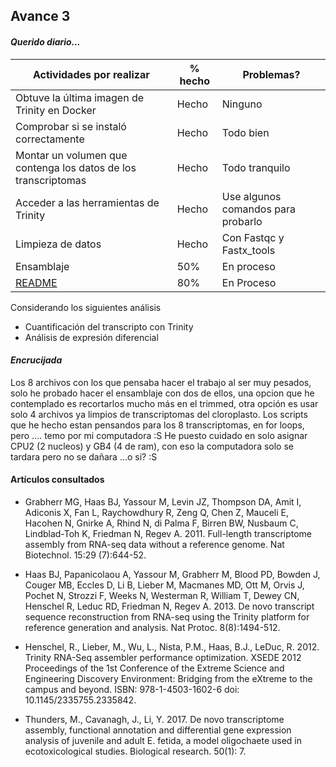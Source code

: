 ## Avance 3					

#### _Querido diario..._


| Actividades por realizar | % hecho | Problemas?
|--------------|-----------|-----------|
|Obtuve la última imagen de Trinity en Docker|  Hecho | Ninguno
|Comprobar si se instaló correctamente|  Hecho | Todo bien 
|Montar un volumen que contenga los datos de los transcriptomas| Hecho | Todo tranquilo 
|Acceder a las herramientas de Trinity| Hecho | Use algunos comandos para probarlo
|Limpieza de datos| Hecho | Con Fastqc y Fastx_tools
|Ensamblaje| 50% | En proceso
|[README](https://github.com/n311pc/Proyecto_Final_Nelly/blob/master/README.txt) | 80% | En Proceso

Considerando los siguientes análisis
- Cuantificación del transcripto con Trinity
- Análisis de expresión diferencial

#### _Encrucijada_
Los 8 archivos con los que pensaba hacer el trabajo al ser muy pesados, solo he probado hacer el ensamblaje con dos de ellos, una opcion que he contemplado es recortarlos mucho más en el trimmed, otra opción es usar solo 4 archivos ya limpios de transcriptomas del cloroplasto.
Los scripts que he hecho estan pensandos para los 8 transcriptomas, en for loops, pero .... temo por mi computadora :S He puesto cuidado en solo asignar CPU2 (2 nucleos) y GB4 (4 de ram), con eso la computadora solo se tardara pero no se dañara ...o si? :S 


#### Artículos consultados

* Grabherr MG, Haas BJ, Yassour M, Levin JZ, Thompson DA, Amit I, Adiconis X, Fan L, Raychowdhury R, Zeng Q, Chen Z, Mauceli E, Hacohen N, Gnirke A, Rhind N, di Palma F, Birren BW, Nusbaum C, Lindblad-Toh K, Friedman N, Regev A. 2011. Full-length transcriptome assembly from RNA-seq data without a reference genome. Nat Biotechnol. 15:29 (7):644-52.

* Haas BJ, Papanicolaou A, Yassour M, Grabherr M, Blood PD, Bowden J, Couger MB, Eccles D, Li B, Lieber M, Macmanes MD, Ott M, Orvis J, Pochet N, Strozzi F, Weeks N, Westerman R, William T, Dewey CN, Henschel R, Leduc RD, Friedman N, Regev A. 2013. De novo transcript sequence reconstruction from RNA-seq using the Trinity platform for reference generation and analysis. Nat Protoc. 8(8):1494-512. 

* Henschel, R., Lieber, M., Wu, L., Nista, P.M., Haas, B.J., LeDuc, R. 2012. Trinity RNA-Seq assembler performance optimization. XSEDE 2012 Proceedings of the 1st Conference of the Extreme Science and Engineering Discovery Environment: Bridging from the eXtreme to the campus and beyond. ISBN: 978-1-4503-1602-6 doi: 10.1145/2335755.2335842.

* Thunders, M., Cavanagh, J., Li, Y. 2017. De novo transcriptome assembly, functional annotation and differential gene expression analysis of juvenile and adult E. fetida, a model oligochaete used in ecotoxicological studies. Biological research. 50(1): 7.

